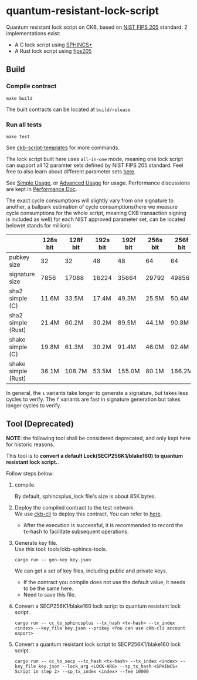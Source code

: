 # quantum-resistant-lock-script
Quantum resistant lock script on CKB, based on [NIST FIPS 205](https://nvlpubs.nist.gov/nistpubs/FIPS/NIST.FIPS.205.pdf) standard. 2 implementations exist:

* A C lock script using [SPHINCS+](https://github.com/sphincs/sphincsplus)
* A Rust lock script using [fips205](https://github.com/integritychain/fips205)

## Build

### Compile contract
``` shell
make build
```

The built contracts can be located at `build/release`

### Run all tests
``` shell
make test
```

See [ckb-script-templates](https://github.com/cryptape/ckb-script-templates) for more commands.

The lock script built here uses `all-in-one` mode, meaning one lock script can support all 12 paramter sets defined by NIST FIPS 205 standard. Feel free to also learn about different parameter sets [here](https://github.com/sphincs/sphincsplus#parameters).

See [Simple Usage](./docs/simple.md), or [Advanced Usage](./docs/advanced.md) for usage. Performance discussions are kept in [Performance Doc](./docs/performance.md).

The exact cycle consumptions will slightly vary from one signature to another, a ballpark estimation of cycle consumptions(here we measure cycle consumptions for the whole script, meaning CKB transaction signing is included as well) for each NIST approved parameter set, can be located below(`M` stands for million):

|                      |  128s bit  |  128f bit  |  192s bit  |  192f bit  |  256s bit  |  256f bit  |
| -------------------- | ---------- | ---------- | ---------- | ---------- | ---------- | ---------- |
|   pubkey size        |       32   |       32   |       48   |       48   |       64   |       64   |
|signature size        |     7856   |    17088   |    16224   |    35664   |    29792   |    49856   |
|   sha2 simple (C)    |    11.6M   |    33.5M   |    17.4M   |    49.3M   |    25.5M   |    50.4M   |
|   sha2 simple (Rust) |    21.4M   |    60.2M   |    30.2M   |    89.5M   |    44.1M   |    90.8M   |
|  shake simple (C)    |    19.8M   |    61.3M   |    30.2M   |    91.4M   |    46.0M   |    92.4M   |
|  shake simple (Rust) |    36.1M   |   108.7M   |    53.5M   |   155.0M   |    80.1M   |    166.2M   |

In general, the `s` variants take longer to generate a signature, but takes less cycles to verify. The `f` variants are fast in signature generation but takes longer cycles to verify.

## Tool (Deprecated)

**NOTE**: the following tool shall be considered deprecated, and only kept here for historic reasons.

This tool is to **convert a default Lock(SECP256K1/blake160) to quantum resistant lock script.**. 

Follow steps below:

1. compile.

   By default, sphincsplus_lock file's size is about 85K bytes.
2. Deploy the compiled contract to the test network.
   </br>
   We use [ckb-cli](https://github.com/nervosnetwork/ckb-cli) to deploy this contract, You can refer to [here](https://github.com/nervosnetwork/ckb-cli/wiki/Handle-Complex-Transaction#a-demo).
   * After the execution is successful, it is recommended to record the tx-hash to facilitate subsequent operations.
3. Generate key file.
   </br>
   Use this tool: tools/ckb-sphincs-tools.
   ``` shell
   cargo run -- gen-key key.json
   ```
   We can get a set of key files, including public and private keys.
   * If the contract you compile does not use the default value, it needs to be the same here.
   * Need to save this file.
4. Convert a SECP256K1/blake160 lock script to quantum resistant lock script.
   ``` shell
   cargo run -- cc_to_sphincsplus --tx_hash <tx-hash> --tx_index <index> --key_file key.json --prikey <You can use ckb-cli account export>
   ```
5. Convert a quantum resistant lock script to SECP256K1/blake160 lock script.
   ``` shell
   cargo run -- cc_to_secp --tx_hash <tx-hash> --tx_index <index> --key_file key.json --lock_arg <LOCK-ARG> --sp_tx_hash <SPHINCS+ Script in step 2> --sp_tx_index <index> --fee 10000
   ```
